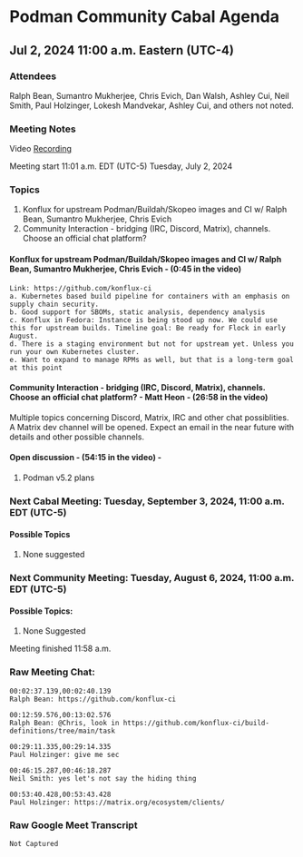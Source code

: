 # Podman Community Cabal Agenda
## Jul 2, 2024 11:00 a.m. Eastern (UTC-4)

### Attendees
Ralph Bean, Sumantro Mukherjee, Chris Evich, Dan Walsh, Ashley Cui, Neil Smith, Paul Holzinger, Lokesh Mandvekar, Ashley Cui, and others not noted.

### Meeting Notes
Video [Recording](https://www.youtube.com/watch?v=1tTD7VgXI5s)

Meeting start 11:01 a.m. EDT (UTC-5) Tuesday, July 2, 2024

### Topics

1. Konflux for upstream Podman/Buildah/Skopeo images and CI w/ Ralph Bean, Sumantro Mukherjee, Chris Evich
2. Community Interaction - bridging (IRC, Discord, Matrix), channels. Choose an official chat platform?


#### Konflux for upstream Podman/Buildah/Skopeo images and CI w/ Ralph Bean, Sumantro Mukherjee, Chris Evich - (0:45 in the video)
    Link: https://github.com/konflux-ci
    a. Kubernetes based build pipeline for containers with an emphasis on supply chain security.
    b. Good support for SBOMs, static analysis, dependency analysis
    c. Konflux in Fedora: Instance is being stood up now. We could use this for upstream builds. Timeline goal: Be ready for Flock in early August.
    d. There is a staging environment but not for upstream yet. Unless you run your own Kubernetes cluster.
    e. Want to expand to manage RPMs as well, but that is a long-term goal at this point

#### Community Interaction - bridging (IRC, Discord, Matrix), channels. Choose an official chat platform? - Matt Heon - (26:58 in the video)

   Multiple topics concerning Discord, Matrix, IRC and other chat possiblities.  A Matrix dev channel will be opened.  Expect an email in the near future with details and other possible channels.

#### Open discussion - (54:15 in the video) -
1. Podman v5.2 plans 

### Next Cabal Meeting: Tuesday, September 3, 2024, 11:00 a.m. EDT (UTC-5)

#### Possible Topics
1. None suggested

### Next Community Meeting: Tuesday, August 6, 2024, 11:00 a.m. EDT (UTC-5)

#### Possible Topics:

1. None Suggested

Meeting finished 11:58 a.m.

### Raw Meeting Chat:

```
00:02:37.139,00:02:40.139
Ralph Bean: https://github.com/konflux-ci

00:12:59.576,00:13:02.576
Ralph Bean: @Chris, look in https://github.com/konflux-ci/build-definitions/tree/main/task

00:29:11.335,00:29:14.335
Paul Holzinger: give me sec

00:46:15.287,00:46:18.287
Neil Smith: yes let's not say the hiding thing

00:53:40.428,00:53:43.428
Paul Holzinger: https://matrix.org/ecosystem/clients/

```

### Raw Google Meet Transcript

```
Not Captured
```


